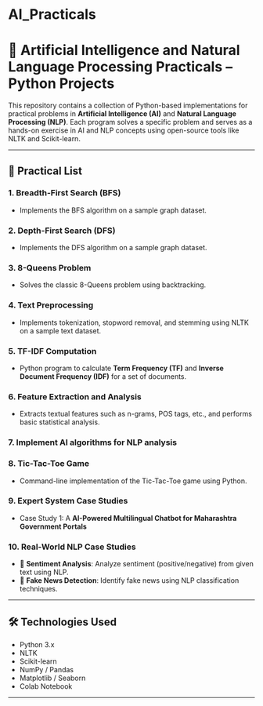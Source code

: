 # AI_Practicals
# 🔬 Artificial Intelligence and Natural Language Processing Practicals – Python Projects

This repository contains a collection of Python-based implementations for practical problems in **Artificial Intelligence (AI)** and **Natural Language Processing (NLP)**. Each program solves a specific problem and serves as a hands-on exercise in AI and NLP concepts using open-source tools like NLTK and Scikit-learn.

---

## 📁 Practical List

### 1. Breadth-First Search (BFS)
- Implements the BFS algorithm on a sample graph dataset.

### 2. Depth-First Search (DFS)
- Implements the DFS algorithm on a sample graph dataset.

### 3. 8-Queens Problem
- Solves the classic 8-Queens problem using backtracking.

### 4. Text Preprocessing
- Implements tokenization, stopword removal, and stemming using NLTK on a sample text dataset.

### 5. TF-IDF Computation
- Python program to calculate **Term Frequency (TF)** and **Inverse Document Frequency (IDF)** for a set of documents.

### 6. Feature Extraction and Analysis
- Extracts textual features such as n-grams, POS tags, etc., and performs basic statistical analysis.

### 7. Implement AI algorithms for NLP analysis

### 8. Tic-Tac-Toe Game
- Command-line implementation of the Tic-Tac-Toe game using Python.

### 9. Expert System Case Studies
- Case Study 1: A **AI-Powered Multilingual Chatbot for Maharashtra Government Portals**

### 10. Real-World NLP Case Studies
- 📌 **Sentiment Analysis**: Analyze sentiment (positive/negative) from given text using NLP.
- 📌 **Fake News Detection**: Identify fake news using NLP classification techniques.

---

## 🛠️ Technologies Used
- Python 3.x
- NLTK
- Scikit-learn
- NumPy / Pandas
- Matplotlib / Seaborn
- Colab Notebook 

---
